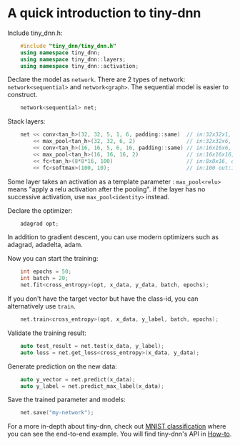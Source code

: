 # A quick introduction to tiny-dnn
Include tiny_dnn.h:

```cpp
    #include "tiny_dnn/tiny_dnn.h"
    using namespace tiny_dnn;
    using namespace tiny_dnn::layers;
    using namespace tiny_dnn::activation;
```

Declare the model as ```network```. There are 2 types of network: ```network<sequential>``` and ```network<graph>```. The sequential model is easier to construct.

```cpp
    network<sequential> net;
```

Stack layers:

```cpp
    net << conv<tan_h>(32, 32, 5, 1, 6, padding::same)  // in:32x32x1, 5x5conv, 6fmaps
        << max_pool<tan_h>(32, 32, 6, 2)                // in:32x32x6, 2x2pooling
        << conv<tan_h>(16, 16, 5, 6, 16, padding::same) // in:16x16x6, 5x5conv, 16fmaps
        << max_pool<tan_h>(16, 16, 16, 2)               // in:16x16x16, 2x2pooling
        << fc<tan_h>(8*8*16, 100)                       // in:8x8x16, out:100
        << fc<softmax>(100, 10);                        // in:100 out:10
```

Some layer takes an activation as a template parameter : ```max_pool<relu>``` means "apply a relu activation after the pooling". if the layer has no successive activation, use ```max_pool<identity>``` instead.

Declare the optimizer:

```cpp
    adagrad opt;
```

In addition to gradient descent, you can use modern optimizers such as adagrad, adadelta, adam.

Now you can start the training:

```cpp
    int epochs = 50;
    int batch = 20;
    net.fit<cross_entropy>(opt, x_data, y_data, batch, epochs);
```

If you don't have the target vector but have the class-id, you can alternatively use ```train```.

```cpp
    net.train<cross_entropy>(opt, x_data, y_label, batch, epochs);
```

Validate the training result:

```cpp
    auto test_result = net.test(x_data, y_label);
    auto loss = net.get_loss<cross_entropy>(x_data, y_data);
```

Generate prediction on the new data:

```cpp
    auto y_vector = net.predict(x_data);
    auto y_label = net.predict_max_label(x_data);
```

Save the trained parameter and models:

```cpp
    net.save("my-network");
```

For a more in-depth about tiny-dnn, check out [MNIST classification](https://github.com/tiny-dnn/tiny-dnn/tree/master/examples/mnist) where you can see the end-to-end example.
You will find tiny-dnn's API in [How-to](../how_tos/How-Tos.md).
